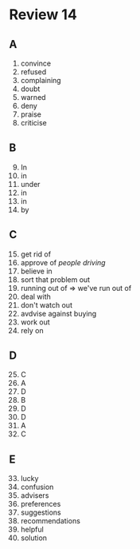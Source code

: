 # Review 14
## A
1. convince
2. refused
3. complaining
4. doubt
5. warned
6. deny
7. praise
8. criticise

## B
9. In
10. in
11. under
12. in
13. in
14. by

## C
15. get rid of
16. approve of _people driving_
17. believe in
18. sort that problem out
19. running out of => we've run out of
20. deal with
21. don't watch out
22. avdvise against buying
23. work out
24. rely on

## D
25. C
26. A
27. D
28. B
29. D
30. D
31. A
32. C

## E
33. lucky
34. confusion
35. advisers
36. preferences
37. suggestions
38. recommendations
39. helpful
40. solution